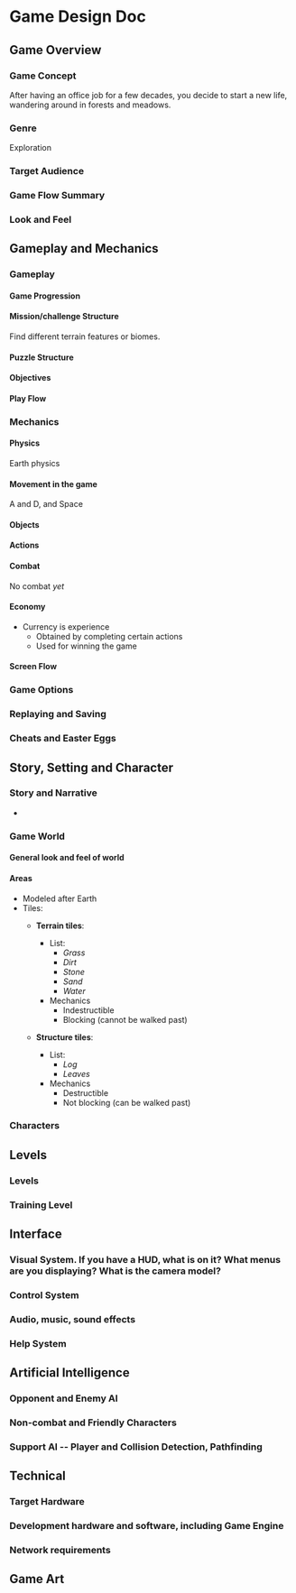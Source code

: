 # Game Design Doc

## Game Overview

### Game Concept
After having an office job for a few decades, you decide to start a new life, wandering around in forests and meadows.

### Genre
Exploration

### Target Audience

### Game Flow Summary
<!-- How does the player move through the game.   Both through framing interface and the game itself. -->

### Look and Feel
<!-- What is the basic look and feel of the game?  What is the visual style? -->

## Gameplay and Mechanics

### Gameplay

#### Game Progression

#### Mission/challenge Structure
Find different terrain features or biomes.

#### Puzzle Structure

#### Objectives
<!-- What are the objectives of the game? -->

#### Play Flow
<!-- How does the game flow for the game player -->

### Mechanics
<!-- What are the rules to the game, both implicit and explicit.  This is the model of the universe that the game works under.  Think of it as a simulation of a world, how do all the pieces interact?  This actually can be a very large section. -->

#### Physics
Earth physics
<!-- How does the physical universe work? -->

#### Movement in the game
A and D, and Space

#### Objects
<!-- how to pick them up and move them -->

#### Actions
<!-- Including whatever switches and buttons are used, interacting with objects, and what means of communication are used -->

#### Combat
No combat *yet*
<!-- If there is combat or even conflict, how is this specifically modeled? -->

#### Economy
- Currency is experience
  - Obtained by completing certain actions
  - Used for winning the game

#### Screen Flow
<!-- A graphical description of how each screen is related to every other and a description of the purpose of each screen. -->

### Game Options
<!-- What are the options and how do they affect game play and mechanics? -->

### Replaying and Saving

### Cheats and Easter Eggs

## Story, Setting and Character  

### Story and Narrative
-
<!-- Includes back story, plot elements, game progression, and cut scenes.  Cut scenes descriptions include the actors, the setting, and the storyboard or script. -->

### Game World

#### General look and feel of world

#### Areas
<!-- Including the general description and physical characteristics as well as how it relates to the rest of the world (what levels use it, how it connects to other areas) -->
- Modeled after Earth
- Tiles:
  - **Terrain tiles**:
    - List:
      - *Grass*
      - *Dirt*
      - *Stone*
      - *Sand*
      - *Water*
    - Mechanics
      - Indestructible
      - Blocking (cannot be walked past)

  - **Structure tiles**:
    - List:
      - *Log*
      - *Leaves*
    - Mechanics
      - Destructible
      - Not blocking (can be walked past)

### Characters
<!-- Each character should include the back story, personality, appearance, animations, abilities, relevance to the story and relationship to other characters -->

## Levels

### Levels
<!-- Each level should include a synopsis, the required introductory material (and how it is provided), the objectives, and the details of what happens in the level.  Depending on the game, this may include the physical description of the map, the critical path that the player needs to take, and what encounters are important or incidental. -->

### Training Level

## Interface

### Visual System.  If you have a HUD, what is on it?  What menus are you displaying? What is the camera model?

### Control System
<!-- How does the game player control the game?   What are the specific commands? -->

### Audio, music, sound effects

### Help System

## Artificial Intelligence

### Opponent and Enemy AI
<!-- The active opponent that plays against the game player and therefore requires strategic decision making -->

### Non-combat and Friendly Characters

### Support AI -- Player and Collision Detection, Pathfinding

## Technical

### Target Hardware

### Development hardware and software, including Game Engine

### Network requirements

## Game Art
<!-- Key assets, how they are being developed.  Intended style. -->
